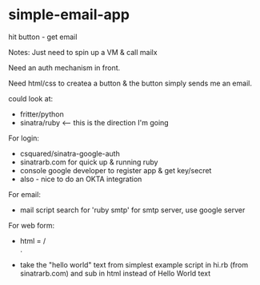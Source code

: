 # simple-email-app
hit button - get email 

Notes:
Just need to spin up a VM & call mailx

Need an auth mechanism in front.

Need html/css to createa a button & the button simply sends me an email.

could look at: 
- fritter/python
- sinatra/ruby  <-- this is the direction I'm going

For login:
- csquared/sinatra-google-auth 
- sinatrarb.com for quick up & running ruby 
- console google developer to register app & get key/secret
- also - nice to do an OKTA integration

For email:
- mail script search for 'ruby smtp'  for smtp server, use google server

For web form:
- html = /<form/> .
- take the "hello world" text from simplest example script in hi.rb (from sinatrarb.com) and sub in html instead of Hello World text 
